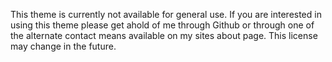 This theme is currently not available for general use. If you are interested in
using this theme please get ahold of me through Github or through one of the
alternate contact means available on my sites about page. This license may
change in the future.
